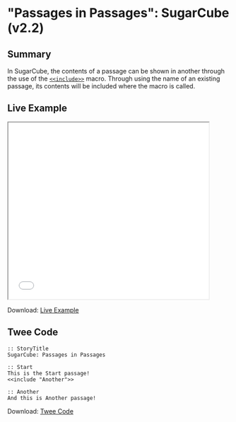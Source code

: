 # "Passages in Passages": SugarCube (v2.2)

## Summary

In SugarCube, the contents of a passage can be shown in another through the use of the [`<<include>>`](http://www.motoslave.net/sugarcube/2/docs/#macros-macro-include) macro. Through using the name of an existing passage, its contents will be included where the macro is called.

## Live Example

<section>
<iframe src="sugarcube_passagesinpassages_example.html" height=400 width=90%></iframe>

Download: <a href="sugarcube_passagesinpassages_example.html" target="_blank">Live Example</a>
</section>

## Twee Code

```
:: StoryTitle
SugarCube: Passages in Passages

:: Start
This is the Start passage!
<<include "Another">>

:: Another
And this is Another passage!

```

Download: <a href="sugarcube_passagesinpassages_twee.txt" target="_blank">Twee Code</a>
